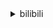 <details>
<summary>bilibili</summary>

1. 羊村（2） [:link:](//www.bilibili.com/video/BV1yG4y1R7aA)
2. 无屏风表演《口技》还原文言文 ！！！ [:link:](//www.bilibili.com/video/BV1JD4y1e7Q4)
3. 自己做个深渊茶几，好像在家打了两口井 [:link:](//www.bilibili.com/video/BV1AG411F7eF)
4. 密室员工:“放心，我很敬业的” [:link:](//www.bilibili.com/video/BV13W4y1s7Y6)
5. 这可能是我这辈子距离梅西最近的一次 [:link:](//www.bilibili.com/video/BV1qR4y1o7WW)
6. 《原神》3.3版本PV：「六入尽明，诸相皆无」 [:link:](//www.bilibili.com/video/BV12K411975v)
7. ⚡反 向 广 告⚡ [:link:](//www.bilibili.com/video/BV14e4y1g7yD)
8. 致敬经典！马嘉祺翻唱亚洲第一男高音张雨生《我期待》 [:link:](//www.bilibili.com/video/BV1xG411M7hX)
9. 点进来爽！《每个眼神都只身荒野》宋亚轩炸翻舞台！ [:link:](//www.bilibili.com/video/BV12g411p7N3)
10. 疯油精，全款拿下 [:link:](//www.bilibili.com/video/BV1ZM411r7n7)
<details>
<summary>11 ~ 20</summary>

11. 头 号 洒 家 [:link:](//www.bilibili.com/video/BV1zg411p7Hp)
12. 加价之王惨败！丰田埃尔法对撞岚图梦想家 [:link:](//www.bilibili.com/video/BV11P411u7bK)
13. 当 代 热 门 网 络 视 频 现 状 [:link:](//www.bilibili.com/video/BV1Mg411i7K6)
14. 我带过的奇葩游客 [:link:](//www.bilibili.com/video/BV1J44y1X7dr)
15. 我收容了MC主世界的所有BOSS！！！ [:link:](//www.bilibili.com/video/BV1aP4y1X7XU)
16. 小猫咪打架能有多上头？吃了暗亏的喵师傅，还爆了件“装备”！ [:link:](//www.bilibili.com/video/BV1f24y1C7Ms)
17. 这都是啥...？厕纸地狱！2023年1月新番导视！【泛式】 [:link:](//www.bilibili.com/video/BV1RW4y1H7hL)
18. 绝了！好吃到爆！【肥牛白菜千层锅】一锅鲜到眉毛掉！ [:link:](//www.bilibili.com/video/BV1kW4y1H77k)
19. 如此敏感 [:link:](//www.bilibili.com/video/BV1X14y1J72p)
20. 【医学博士】危急情况如何自救？I 这条视频关键时刻能救你一命 [:link:](//www.bilibili.com/video/BV1N84y1y7qz)
</details>
<details>
<summary>21 ~ 30</summary>

21. 男性可以娶4个老婆？想去卡塔尔打工？别再瞎吹这个石油帝国了！【洞察社会系列80】 [:link:](//www.bilibili.com/video/BV1TK411R7bN)
22. 店里卖1588的招牌菜，自己在家做，居然只花了。。。 [:link:](//www.bilibili.com/video/BV17M411r7Sc)
23. “来查我们家！”好的，收到～ [:link:](//www.bilibili.com/video/BV1AM411k7Xu)
24. ⚡️监 狱 哥 哥⚡️ [:link:](//www.bilibili.com/video/BV1e8411L7CH)
25. 下次就算泥塘里有黄金～我都不下去摸了！ [:link:](//www.bilibili.com/video/BV1tD4y1s7SE)
26. 【warma】太恐怖了！才玩一下就天亮了 [:link:](//www.bilibili.com/video/BV1X3411f7jK)
27. 50斤蔬菜能做出多少蔬菜粉？帅小伙买来尝试，发现.... [:link:](//www.bilibili.com/video/BV12d4y1t7a8)
28. 求求你别玩假原神了！这才是真原神！草神逆袭！ [:link:](//www.bilibili.com/video/BV1v84y1r7sR)
29. 挑战成为一只世界杯吉祥物 [:link:](//www.bilibili.com/video/BV1r841177sG)
30. 【危机合约#11】全网首杀 赝波行动登顶36  锐眼破虚浪 飞雪凝赝波 [:link:](//www.bilibili.com/video/BV1x8411L7i6)
</details>
<details>
<summary>31 ~ 40</summary>

31. 【36氪】为什么我们看病花了这么多钱，医院依旧不挣钱？ [:link:](//www.bilibili.com/video/BV1RK411d7KD)
32. 万物皆可名画 [:link:](//www.bilibili.com/video/BV19G4y1d7LF)
33. 中式rap [:link:](//www.bilibili.com/video/BV1mW4y1W7XH)
34. 顶级饭店的糖醋排骨秘方，没想到这么简单！秘诀只有这2点！ [:link:](//www.bilibili.com/video/BV17e4y1g76f)
35. 未成年人沉迷游戏得到解决：不再玩游戏，而是看短视频 [:link:](//www.bilibili.com/video/BV1FP4y1d7EH)
36. 我们飞了10000公里！探秘巴黎地标，埃菲尔铁塔餐厅！ [:link:](//www.bilibili.com/video/BV1wP411u747)
37. 卡琳娜大型玩火现场！内含想删社死镜头，学会的第一个谐音梗竟是“紫腚大火”？ [:link:](//www.bilibili.com/video/BV1hM411r7Z5)
38. 我的世界：矛盾的佛系种子，啥也没有，但又好像什么都有 [:link:](//www.bilibili.com/video/BV1WM411k7Gq)
39. 我又找了一堆UP重考科目二，公布成绩的时候我震惊了... [:link:](//www.bilibili.com/video/BV18P411u7Xa)
40. 【Zc故事】强 人 锁 男 [:link:](//www.bilibili.com/video/BV1GM411r7Va)
</details>
<details>
<summary>41 ~ 50</summary>

41. 悲壮！武松断臂！百战英雄士，生平志未降！《水浒传》P48 [:link:](//www.bilibili.com/video/BV1m44y1X7da)
42. 【鞠婧祎】221125 东方风云榜 恋爱告急直拍 [:link:](//www.bilibili.com/video/BV1XD4y1e7r3)
43. 狗熊岭之谜即将揭晓...就在2023春节！～ [:link:](//www.bilibili.com/video/BV1s841177nQ)
44. 是的，我有个破吉尼斯世界纪录的朋友了（下集） [:link:](//www.bilibili.com/video/BV1dv4y117j7)
45. 最炫原神风变装 [:link:](//www.bilibili.com/video/BV1n24y1C7Kj)
46. 在？随个份子？（当我的好兄弟在我的婚礼上顺便结了个婚） [:link:](//www.bilibili.com/video/BV1WR4y1Z7R5)
47. 勇敢小狗 负重前行 [:link:](//www.bilibili.com/video/BV1j44y1X74L)
48. 自制可以辅助做菜按摩的机械外骨骼 [:link:](//www.bilibili.com/video/BV16P411u7df)
49. 今年冬天吃烤地瓜了吗 [:link:](//www.bilibili.com/video/BV16M411r7Z7)
50. 接小人退散螂宝 [:link:](//www.bilibili.com/video/BV1kR4y1o7jg)
</details>
<details>
<summary>51 ~ 60</summary>

51. 【特效熟】New Cydonia - Vox Akuma Cover【Vox Akuma/NIJISANJI EN】 [:link:](//www.bilibili.com/video/BV1qg411p7Sm)
52. 【危机合约#11】赝波强杀 危机等级36 “不畏苦暗” [:link:](//www.bilibili.com/video/BV1V44y1D7kX)
53. 男友在你面前VS男友在闺蜜面前 [:link:](//www.bilibili.com/video/BV1Q44y1X7hb)
54. 一个小女孩不慎食用了96颗大麻软糖，这是她的大脑发生的变化 [:link:](//www.bilibili.com/video/BV1fg411v7fL)
55. 很多人和父母“绝交”，不是没有原因 [:link:](//www.bilibili.com/video/BV1kY411R7Yr)
56. 既然父母没教育，那就交给我来教育 [:link:](//www.bilibili.com/video/BV1214y1J7TJ)
57. 22年前他花10分钟写的歌，我一听就是20年。 [:link:](//www.bilibili.com/video/BV12P411u7en)
58. 在法国诺曼底吃席，海鲜盛宴流水席，海洋美味就在这一桌 [:link:](//www.bilibili.com/video/BV1MP4y1d7yZ)
59. 法律咨询，5块一次 [:link:](//www.bilibili.com/video/BV1y44y1X7K2)
60. 原 来 这 是 防 御 模 式 [:link:](//www.bilibili.com/video/BV1MG411F7Ur)
</details>
<details>
<summary>61 ~ 70</summary>

61. 预算十元，十道打工族必备月末贫穷料理，拮据的日子我要放开吃 [:link:](//www.bilibili.com/video/BV1fY411R7qm)
62. 被唢呐送走的“日本神曲”，唢呐一响当场去世，网友：把布盖上 [:link:](//www.bilibili.com/video/BV1Y3411f75P)
63. 【阿斗】红袍女巫真实身份揭秘，看完不忍直视！ 美剧史诗巨作《权力的游戏》第20期 [:link:](//www.bilibili.com/video/BV1dK41197pk)
64. 心情不平稳思维混乱想象力枯竭的时候  来试试布朗噪声的效果 [:link:](//www.bilibili.com/video/BV1c14y1p7tG)
65. 不当人之风光大葬 [:link:](//www.bilibili.com/video/BV1984y1r7xo)
66. 适合颜狗音饭的视听盛宴！他回来了！《每个眼神都只身荒野》宋亚轩高清竖版focus [:link:](//www.bilibili.com/video/BV1884y1r7HB)
67. 中国队夺冠卡塔尔世界杯的珍贵纪录片 [:link:](//www.bilibili.com/video/BV1984y1r7KQ)
68. 当你有个年龄差很大的哥哥 [:link:](//www.bilibili.com/video/BV1v44y1D7W4)
69. 全球十大自助餐！顶级鱼子酱海鲜随便吃！500一位能吃回本吗 [:link:](//www.bilibili.com/video/BV1TK411R7EL)
70. 德军即将拥有核武器？燕子小队：无所谓，我会出手 [:link:](//www.bilibili.com/video/BV1ag411p7Ze)
</details>
<details>
<summary>71 ~ 80</summary>

71. LE SSERAFIM出道曲FEARLESS+THE HYDRA+TRAILER+ANTIFRAGILE 221126颁奖典礼高清舞台 [:link:](//www.bilibili.com/video/BV1y8411L7h7)
72. 刘庸尝试意大利牛排和香肠 [:link:](//www.bilibili.com/video/BV1QW4y1H7hW)
73. 你的呕吐系统，设计得有多垃圾？ [:link:](//www.bilibili.com/video/BV19Y411R7ZB)
74. 没拍下来后悔一辈子，是时候展示真正技术，说了外面禁止使用魔法#满级人类 #高能瞬间 [:link:](//www.bilibili.com/video/BV1QP411M7Qk)
75. 假如甄嬛就是纯元？！ [:link:](//www.bilibili.com/video/BV1uM411k7qo)
76. 改装300台机器人，保安大队成立！ [:link:](//www.bilibili.com/video/BV1GP411u79V)
77. 盘点国足名梗名场面！看完你就知道为什么那么多人骂国足了！ [:link:](//www.bilibili.com/video/BV1Zd4y1t7xf)
78. “掩于冰点下的极致浪漫”-《ℬℴ𝓇𝓃 𝒶 𝒮𝓉𝓇𝒶𝓃ℊℯ𝓇》 [:link:](//www.bilibili.com/video/BV16P411u7gK)
79. Cheems，你要打破轮回吗? [:link:](//www.bilibili.com/video/BV1AP4y1d7MD)
80. “他们越是犯规内马尔，他就越想踢球，最后的桑巴舞者！” [:link:](//www.bilibili.com/video/BV1yK41197gv)
</details>
<details>
<summary>81 ~ 90</summary>

81. 若把你比作歌 [:link:](//www.bilibili.com/video/BV1uY411Z7yL)
82. 《 白 蛇 的 替 身 小 卖 部 3.0 》 [:link:](//www.bilibili.com/video/BV1cD4y1v7bQ)
83. “进去了一个，还有一窝” [:link:](//www.bilibili.com/video/BV1cd4y1b7aY)
84. 卡塔尔世界杯“表情包王子”用中文感谢中国网友 [:link:](//www.bilibili.com/video/BV1nR4y1Z7FX)
85. 这下你满意了吧？ [:link:](//www.bilibili.com/video/BV17P411u7WU)
86. 世界观CG | 《猫咪公寓2》公测正式定档12月15日！ [:link:](//www.bilibili.com/video/BV1114y1J7qH)
87. 今天给年轻的南美自助餐老板上一课 [:link:](//www.bilibili.com/video/BV11W4y1H7Q3)
88. 《自由之摇》 [:link:](//www.bilibili.com/video/BV1je4y1g7i9)
89. 当你假扮NPC失败就会「死亡」!!？ [:link:](//www.bilibili.com/video/BV1Zv4y127r7)
90. "刺杀"绵羊料理…… [:link:](//www.bilibili.com/video/BV1dd4y1t7Nb)
</details>
<details>
<summary>91 ~ 100</summary>

91. 猛男就该肚大大！世界杯球迷主题曲 [:link:](//www.bilibili.com/video/BV1mW4y1H7rf)
92. 小猫咪穿个深V露给谁看呀？ [:link:](//www.bilibili.com/video/BV1XM411r7e3)
93. 怨种在我指导下，铁定能少走20年弯路！！！ [:link:](//www.bilibili.com/video/BV1ZM411r7T5)
94. 警花测评：警用电击枪威力有多大？一米八小伙的腿都软了？ [:link:](//www.bilibili.com/video/BV1AP411u7Xj)
95. 大庆赶海，退潮后捡到一只钩子直接钓大蛏子，比撒盐还要轻松 [:link:](//www.bilibili.com/video/BV1n44y1D71K)
96. 人类靠什么，才能大规模走出地球？【奇怪的知识】 [:link:](//www.bilibili.com/video/BV1nG4y1d7yt)
97. 乒乓球为什么不能被带上飞机？ [:link:](//www.bilibili.com/video/BV1ND4y1x74K)
98. 骑行川西，大白天看到五只狼和一群秃鹫，有点害怕找了个铁皮房扎营 [:link:](//www.bilibili.com/video/BV1iG4y1d7xt)
99. 求求了, 中国学生别再这么写英语啦! | 英语写作常见问题 | 提高英文写作TIPS [:link:](//www.bilibili.com/video/BV1rK411d7mb)
100. 老交警：事故现场很多都是后脑开花 [:link:](//www.bilibili.com/video/BV1QP4y1R74y)
</details></details>